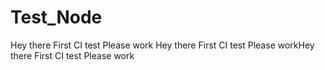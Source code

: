 # Test_Node
Hey there First CI test
Please work
Hey there First CI test
Please workHey there First CI test
Please work